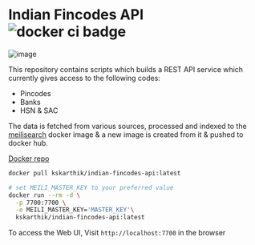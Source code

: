 # Indian Fincodes API ![docker ci badge](https://github.com/movim/movim/actions/workflows/docker.yml/badge.svg?event=push)

![image](https://github.com/kskarthik/indian-fincodes-api/assets/11899221/6f556c36-ec96-42fd-a016-20f3664b4c77)

This repository contains scripts which builds a REST API service which currently gives access to the following codes:

- Pincodes
- Banks
- HSN & SAC

The data is fetched from various sources, processed and indexed to the [meilisearch](https://www.meilisearch.com) docker image & a new image is created from it & pushed to docker hub.

[Docker repo](https://hub.docker.com/r/kskarthik/indian-fincodes-api)

```sh
docker pull kskarthik/indian-fincodes-api:latest

# set MEILI_MASTER_KEY to your preferred value
docker run --rm -d \
  -p 7700:7700 \
  -e MEILI_MASTER_KEY='MASTER_KEY'\
  kskarthik/indian-fincodes-api:latest
```

To access the Web UI, Visit `http://localhost:7700` in the browser
